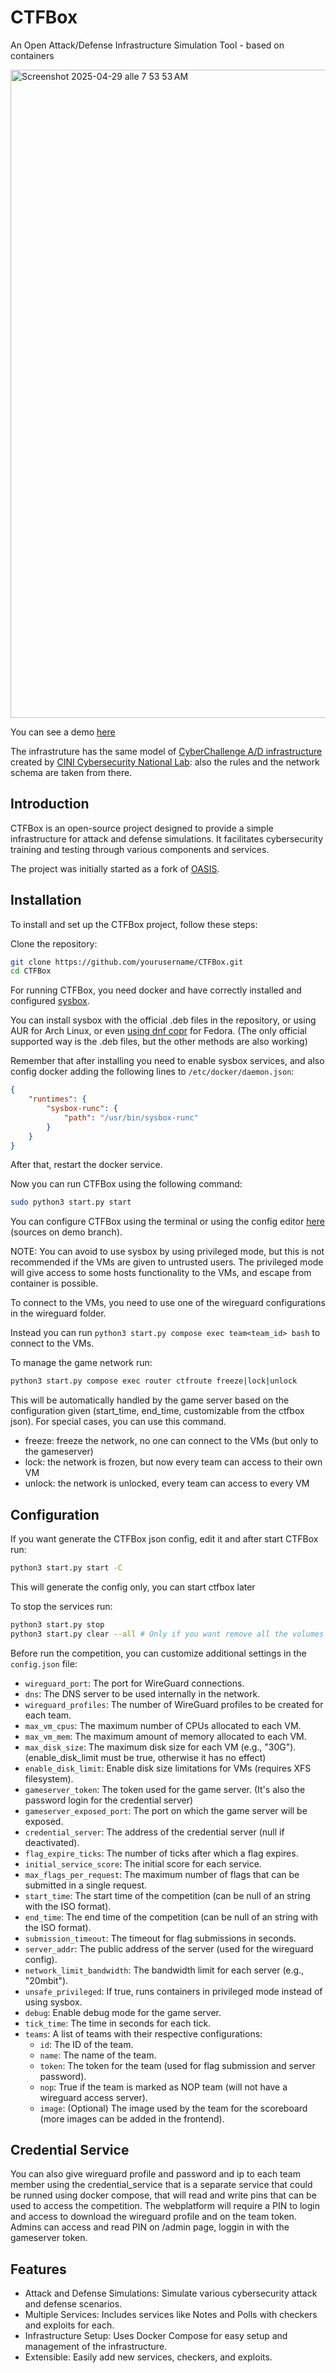 # CTFBox

An Open Attack/Defense Infrastructure Simulation Tool - based on containers

<img width="1037" alt="Screenshot 2025-04-29 alle 7 53 53 AM" src="https://github.com/user-attachments/assets/7ee6e195-1102-4d28-80e3-7a5ca73384cb" />

You can see a demo [here](https://ctfbox.domy.sh)

The infrastruture has the same model of <a href="https://ad.cyberchallenge.it/rules">CyberChallenge A/D infrastructure</a> created by <a href="https://cybersecnatlab.it/">CINI Cybersecurity National Lab</a>: also the rules and the network schema are taken from there.

## Introduction
CTFBox is an open-source project designed to provide a simple infrastructure for attack and defense simulations. It facilitates cybersecurity training and testing through various components and services.

The project was initially started as a fork of [OASIS](https://github.com/TheRomanXpl0it/Oasis).

## Installation
To install and set up the CTFBox project, follow these steps:

Clone the repository:

```bash
git clone https://github.com/yourusername/CTFBox.git
cd CTFBox
```

For running CTFBox, you need docker and have correctly installed and configured [sysbox](https://github.com/nestybox/sysbox).

You can install sysbox with the official .deb files in the repository, or using AUR for Arch Linux, or even [using dnf copr](https://copr.fedorainfracloud.org/coprs/karellen/karellen-sysbox/) for Fedora. (The only official supported way is the .deb files, but the other methods are also working)

Remember that after installing you need to enable sysbox services, and also config docker adding the following lines to `/etc/docker/daemon.json`:
```json
{
    "runtimes": {
        "sysbox-runc": {
            "path": "/usr/bin/sysbox-runc"
        }
    }
}
```

After that, restart the docker service.

Now you can run CTFBox using the following command:

```bash
sudo python3 start.py start
```

You can configure CTFBox using the terminal or using the config editor [here](https://ctfbox.domy.sh/editor) (sources on demo branch).

NOTE: You can avoid to use sysbox by using privileged mode, but this is not recommended if the VMs are given to untrusted users. The privileged mode will give
access to some hosts functionality to the VMs, and escape from container is possible.


To connect to the VMs, you need to use one of the wireguard configurations in the wireguard folder.

Instead you can run `python3 start.py compose exec team<team_id> bash` to connect to the VMs.

To manage the game network run:

```bash 
python3 start.py compose exec router ctfroute freeze|lock|unlock
```

This will be automatically handled by the game server based on the configuration given (start_time, end_time, customizable from the ctfbox json). For special cases, you can use this command.

- freeze: freeze the network, no one can connect to the VMs (but only to the gameserver)
- lock: the network is frozen, but now every team can access to their own VM
- unlock: the network is unlocked, every team can access to every VM

## Configuration

If you want generate the CTFBox json config, edit it and after start CTFBox run:

```bash
python3 start.py start -C
```

This will generate the config only, you can start ctfbox later

To stop the services run:

```bash
python3 start.py stop
python3 start.py clear --all # Only if you want remove all the volumes and configs
```

Before run the competition, you can customize additional settings in the `config.json` file:

- `wireguard_port`: The port for WireGuard connections.
- `dns`: The DNS server to be used internally in the network.
- `wireguard_profiles`: The number of WireGuard profiles to be created for each team.
- `max_vm_cpus`: The maximum number of CPUs allocated to each VM.
- `max_vm_mem`: The maximum amount of memory allocated to each VM.
- `max_disk_size`: The maximum disk size for each VM (e.g., "30G"). (enable_disk_limit must be true, otherwise it has no effect)
- `enable_disk_limit`: Enable disk size limitations for VMs (requires XFS filesystem).
- `gameserver_token`: The token used for the game server. (It's also the password login for the credential server)
- `gameserver_exposed_port`: The port on which the game server will be exposed.
- `credential_server`: The address of the credential server (null if deactivated).
- `flag_expire_ticks`: The number of ticks after which a flag expires.
- `initial_service_score`: The initial score for each service.
- `max_flags_per_request`: The maximum number of flags that can be submitted in a single request.
- `start_time`: The start time of the competition (can be null of an string with the ISO format).
- `end_time`: The end time of the competition (can be null of an string with the ISO format).
- `submission_timeout`: The timeout for flag submissions in seconds.
- `server_addr`: The public address of the server (used for the wireguard config).
- `network_limit_bandwidth`: The bandwidth limit for each server (e.g., "20mbit").
- `unsafe_privileged`: If true, runs containers in privileged mode instead of using sysbox.
- `debug`: Enable debug mode for the game server.
- `tick_time`: The time in seconds for each tick.
- `teams`: A list of teams with their respective configurations:
  - `id`: The ID of the team.
  - `name`: The name of the team.
  - `token`: The token for the team (used for flag submission and server password).
  - `nop`: True if the team is marked as NOP team (will not have a wireguard access server).
  - `image`: (Optional) The image used by the team for the scoreboard (more images can be added in the frontend).

## Credential Service

You can also give wireguard profile and password and ip to each team member using the credential_service that is a separate
service that could be runned using docker compose, that will read and write pins that can be used to access the competition.
The webplatform will require a PIN to login and access to download the wireguard profile and on the team token.
Admins can access and read PIN on /admin page, loggin in with the gameserver token.

## Features
- Attack and Defense Simulations: Simulate various cybersecurity attack and defense scenarios.
- Multiple Services: Includes services like Notes and Polls with checkers and exploits for each.
- Infrastructure Setup: Uses Docker Compose for easy setup and management of the infrastructure.
- Extensible: Easily add new services, checkers, and exploits.
